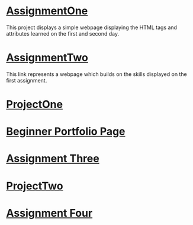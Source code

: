 # [AssignmentOne](https://Ashlirankin18.github.io/AssignmentOne)
This project displays a simple webpage displaying the HTML tags and attributes learned on the first and second day.

# [AssignmentTwo](https://Ashlirankin18.github.io/AssignmentTwo/assignment2.html)
This link represents a webpage which builds on the skills displayed on the first assignment.

# [ProjectOne](https://Ashlirankin18.github.io/Project1/index.html)

# [Beginner Portfolio Page](https://Ashlirankin18.github.io/PortfolioPage/index.html)

# [Assignment Three](https://Ashlirankin18.github.io/Assignment3/layout.html)
# [ProjectTwo](https://Ashlirankin18.github.io/ProjectTwo/index.html)

# [Assignment Four](https://Ashlirankin18.github.io/Assignment4/index.html)
